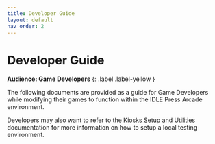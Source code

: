 ```yaml
---
title: Developer Guide
layout: default
nav_order: 2
---
```


# Developer Guide

**Audience: Game Developers**
{: .label .label-yellow }

The following documents are provided as a guide for Game Developers while modifying their games to function within the IDLE Press Arcade environment.

Developers may also want to refer to the [Kiosks Setup](../kiosk-setup.html) and [Utilities](../utilities.html) documentation for more information on how to setup a local testing environment.
